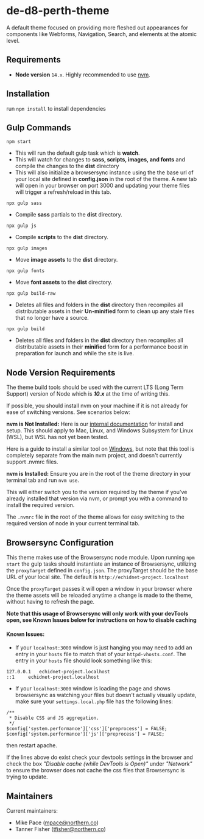 # de-d8-perth-theme

A default theme focused on providing more fleshed out appearances for components like Webforms, Navigation, Search, and elements at the atomic level.

## Requirements
- **Node version** `14.x`. Highly recommended to use [nvm](#node-version-requirements).

## Installation
run `npm install` to install dependencies

## Gulp Commands
`npm start`
- This will run the default gulp task which is **watch**.
- This will watch for changes to **sass, scripts, images, and fonts** and compile the changes to the **dist** directory
- This will also initialize a browsersync instance using the the base url of your local site defined in **config.json** in the root of the theme. A new tab will open in your browser on port 3000 and updating your theme files will trigger a refresh/reload in this tab.

`npx gulp sass`
- Compile **sass** partials to the **dist** directory.

`npx gulp js`
- Compile **scripts** to the **dist** directory.

`npx gulp images`
- Move **image assets** to the **dist** directory.

`npx gulp fonts`
- Move **font assets** to the **dist** directory.

`npx gulp build-raw`
- Deletes all files and folders in the **dist** directory then recompiles all distributable assets in their **Un-minified** form to clean up any stale files that no longer have a source.

`npx gulp build`
- Deletes all files and folders in the **dist** directory then recompiles all distributable assets in their **minified** form for a performance boost in preparation for launch and while the site is live.

## Node Version Requirements
The theme build tools should be used with the current LTS (Long Term Support) version of Node which is ***10.x*** at the time of writing this.

If possible, you should install nvm on your machine if it is not already for ease of switching versions. See scenarios below:

**nvm is Not Installed:**
Here is our [internal documentation](https://git.echidna.ca/echidna/internal/-/wikis/nvm) for install and setup. This should apply to Mac, Linux, and Windows Subsystem for Linux (WSL), but WSL has not yet been tested.

Here is a guide to install a similar tool on [Windows](https://github.com/coreybutler/nvm-windows), but note that this tool is completely separate from the main nvm project, and doesn't currently support .nvmrc files.

**nvm is Installed:**
Ensure you are in the root of the theme directory in your terminal tab and run `nvm use`.

This will either switch you to the version required by the theme if you've already installed that version via nvm, or prompt you with a command to install the required version.

The `.nvmrc` file in the root of the theme allows for easy switching to the required version of node in your current terminal tab.

## Browsersync Configuration
This theme makes use of the Browsersync node module. Upon running `npm start` the gulp tasks should instantiate an instance of Browsersync, utilizing the `proxyTarget` defined in `config.json`. The proxyTarget should be the base URL of your local site. The default is `http://echidnet-project.localhost`

Once the `proxyTarget` passes it will open a window in your browser where the theme assets will be reloaded anytime a change is made to the theme, without having to refresh the page.

**Note that this usage of Browsersync will only work with your devTools open, see Known Issues below for instructions on how to disable caching** 

#### Known Issues:
* If your `localhost:3000` window is just hanging you may need to add an entry in your `hosts` file to match that of your `httpd-vhosts.conf`. The entry in your `hosts` file should look something like this:

```
127.0.0.1   echidnet-project.localhost
::1     echidnet-project.localhost
```

* If your `localhost:3000` window is loading the page and shows browsersync as watching your files but doesn't actually visually update, make sure your `settings.local.php` file has the following lines:

```
/**
 * Disable CSS and JS aggregation.
 */
$config['system.performance']['css']['preprocess'] = FALSE;
$config['system.performance']['js']['preprocess'] = FALSE;
```

then restart apache.

If the lines above do exist check your devtools settings in the browser and check the box *"Disable cache (while DevTools is Open)"* under *"Network"* to ensure the browser does not cache the css files that Browsersync is trying to update.


## Maintainers
Current maintainers:
* Mike Pace (mpace@northern.co)
* Tanner Fisher (tfisher@northern.co)
